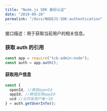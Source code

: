 ```yaml
---
title: "Node.js SDK 身份认证"
date: "2019-09-28"
permalink: "/docs/NODEJS-SDK-authentication"
---
```


接口描述：用于获取当前用户的相关信息。

### 获取 auth 的引用

```js
const app = require("tcb-admin-node");
const auth = app.auth();
```

#### 获取用户信息

```js
const {
  openId, //微信openId
  appId, //微信应用appId
  uid //云开发用户唯一ID
} = auth.getUserInfo();
```
